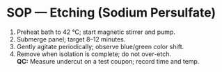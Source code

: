 # SOP — Etching (Sodium Persulfate)
1) Preheat bath to 42 °C; start magnetic stirrer and pump.  
2) Submerge panel; target 8–12 minutes.  
3) Gently agitate periodically; observe blue/green color shift.  
4) Remove when isolation is complete; do not over-etch.  
**QC:** Measure undercut on a test coupon; record time and temp.
